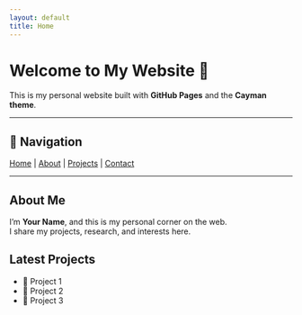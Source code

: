 ```yaml
---
layout: default
title: Home
---
```


# Welcome to My Website 👋

This is my personal website built with **GitHub Pages** and the **Cayman theme**.

---

## 🔗 Navigation
[Home](/) | [About](about.md) | [Projects](projects.md) | [Contact](contact.md)

---

## About Me
I’m **Your Name**, and this is my personal corner on the web.  
I share my projects, research, and interests here.

## Latest Projects
- 🚀 Project 1
- 📡 Project 2
- 🤖 Project 3
